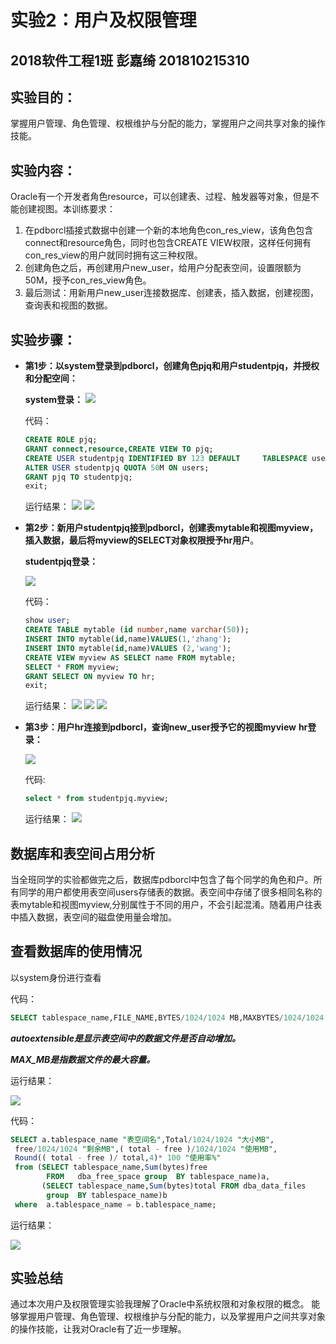# 实验2：用户及权限管理
## 2018软件工程1班 彭嘉绮 201810215310
## 实验目的：
掌握用户管理、角色管理、权根维护与分配的能力，掌握用户之间共享对象的操作技能。
## 实验内容：
Oracle有一个开发者角色resource，可以创建表、过程、触发器等对象，但是不能创建视图。本训练要求：
1. 在pdborcl插接式数据中创建一个新的本地角色con_res_view，该角色包含connect和resource角色，同时也包含CREATE VIEW权限，这样任何拥有con_res_view的用户就同时拥有这三种权限。
2. 创建角色之后，再创建用户new_user，给用户分配表空间，设置限额为50M，授予con_res_view角色。
3. 最后测试：用新用户new_user连接数据库、创建表，插入数据，创建视图，查询表和视图的数据。
## 实验步骤：

- **第1步：以system登录到pdborcl，创建角色pjq和用户studentpjq，并授权和分配空间：**

  **system登录：**
  ![](./1.png)

  代码：

  ```sql
  CREATE ROLE pjq;
  GRANT connect,resource,CREATE VIEW TO pjq;
  CREATE USER studentpjq IDENTIFIED BY 123 DEFAULT     TABLESPACE users TEMPORARY TABLESPACE temp;
  ALTER USER studentpjq QUOTA 50M ON users;
  GRANT pjq TO studentpjq;
  exit;
  ```
  运行结果：
  ![](./2.png)
  ![](./21.png)



- **第2步：新用户studentpjq接到pdborcl，创建表mytable和视图myview，插入数据，最后将myview的SELECT对象权限授予hr用户**。
  
  **studentpjq登录：**

  ![](./3.png)  

  代码：  

  ```sql
  show user;
  CREATE TABLE mytable (id number,name varchar(50));
  INSERT INTO mytable(id,name)VALUES(1,'zhang');
  INSERT INTO mytable(id,name)VALUES (2,'wang');
  CREATE VIEW myview AS SELECT name FROM mytable;
  SELECT * FROM myview;
  GRANT SELECT ON myview TO hr;
  exit;
  ```

  运行结果：
  ![](./4.png)
  ![](./41.png)
  ![](./42.png)   

- **第3步：用户hr连接到pdborcl，查询new_user授予它的视图myview**
  **hr登录：**

  ![](./5.png)
  
  代码:

  ```sql
  select * from studentpjq.myview;
  ```

  运行结果：
  ![](./6.png)


## 数据库和表空间占用分析

当全班同学的实验都做完之后，数据库pdborcl中包含了每个同学的角色和户。所有同学的用户都使用表空间users存储表的数据。表空间中存储了很多相同名称的表mytable和视图myview,分别属性于不同的用户，不会引起混淆。随着用户往表中插入数据，表空间的磁盘使用量会增加。

## 查看数据库的使用情况

以system身份进行查看

代码：

```sql
SELECT tablespace_name,FILE_NAME,BYTES/1024/1024 MB,MAXBYTES/1024/1024 MAX_MB,autoextensible FROM dba_data_files  WHERE  tablespace_name='USERS';
```

***autoextensible是显示表空间中的数据文件是否自动增加。***

***MAX_MB是指数据文件的最大容量。***

运行结果：

![](./7.png)

代码：

```sql
SELECT a.tablespace_name "表空间名",Total/1024/1024 "大小MB",
 free/1024/1024 "剩余MB",( total - free )/1024/1024 "使用MB",
 Round(( total - free )/ total,4)* 100 "使用率%"
 from (SELECT tablespace_name,Sum(bytes)free
        FROM   dba_free_space group  BY tablespace_name)a,
       (SELECT tablespace_name,Sum(bytes)total FROM dba_data_files
        group  BY tablespace_name)b
 where  a.tablespace_name = b.tablespace_name;
```

运行结果：

![](./8.png)


## 实验总结

通过本次用户及权限管理实验我理解了Oracle中系统权限和对象权限的概念。
能够掌握用户管理、角色管理、权根维护与分配的能力，以及掌握用户之间共享对象的操作技能，让我对Oracle有了近一步理解。